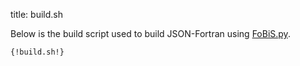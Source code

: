 title: build.sh

Below is the build script used to build JSON-Fortran using
[FoBiS.py](https://github.com/szaghi/FoBiS).

```bash
{!build.sh!}
```
